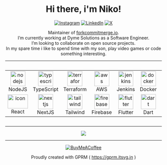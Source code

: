 <div align="center">

# Hi there, i'm Niko!
[![Instagram](https://img.shields.io/badge/Instagram-%23E4405F.svg?logo=Instagram&logoColor=white)](https://instagram.com/nikohoffren) [![LinkedIn](https://img.shields.io/badge/LinkedIn-%230077B5.svg?logo=linkedin&logoColor=white)](https://linkedin.com/in/nikohoffren) [![X](https://img.shields.io/badge/X-%23000000.svg?logo=X&logoColor=white)](https://twitter.com/nikohoffren86)
 
Maintainer of [forkcommitmerge.io](https://forkcommitmerge.io).<br>
I’m currently working at Dyme Solutions as a Software Engineer.<br>
I’m looking to collaborate on open source projects.<br>
In my spare time i like to spend time with my son, play video games or code something interesting.<br>

---

<!--
![CSS3](https://img.shields.io/badge/css3-%231572B6.svg?style=for-the-badge&logo=css3&logoColor=white) ![Dart](https://img.shields.io/badge/dart-%230175C2.svg?style=for-the-badge&logo=dart&logoColor=white) ![HTML5](https://img.shields.io/badge/html5-%23E34F26.svg?style=for-the-badge&logo=html5&logoColor=white) ![JavaScript](https://img.shields.io/badge/javascript-%23323330.svg?style=for-the-badge&logo=javascript&logoColor=%23F7DF1E) ![Markdown](https://img.shields.io/badge/markdown-%23000000.svg?style=for-the-badge&logo=markdown&logoColor=white) ![TypeScript](https://img.shields.io/badge/typescript-%23007ACC.svg?style=for-the-badge&logo=typescript&logoColor=white) ![Ruby](https://img.shields.io/badge/ruby-%23CC342D.svg?style=for-the-badge&logo=ruby&logoColor=white) ![Firebase](https://img.shields.io/badge/firebase-%23039BE5.svg?style=for-the-badge&logo=firebase) ![Google Cloud](https://img.shields.io/badge/Google%20Cloud-%234285F4.svg?style=for-the-badge&logo=google-cloud&logoColor=white) ![Netlify](https://img.shields.io/badge/netlify-%23000000.svg?style=for-the-badge&logo=netlify&logoColor=#00C7B7) ![Flutter](https://img.shields.io/badge/Flutter-%2302569B.svg?style=for-the-badge&logo=Flutter&logoColor=white) ![NPM](https://img.shields.io/badge/NPM-%23000000.svg?style=for-the-badge&logo=npm&logoColor=white) ![NodeJS](https://img.shields.io/badge/node.js-6DA55F?style=for-the-badge&logo=node.js&logoColor=white) ![Next JS](https://img.shields.io/badge/Next-black?style=for-the-badge&logo=next.js&logoColor=white) ![Rails](https://img.shields.io/badge/rails-%23CC0000.svg?style=for-the-badge&logo=ruby-on-rails&logoColor=white) ![React](https://img.shields.io/badge/react-%2320232a.svg?style=for-the-badge&logo=react&logoColor=%2361DAFB) ![ANDROID](https://img.shields.io/badge/android-%2320232a.svg?style=for-the-badge&logo=android&logoColor=%a4c639) ![TailwindCSS](https://img.shields.io/badge/tailwindcss-%2338B2AC.svg?style=for-the-badge&logo=tailwind-css&logoColor=white) ![Webpack](https://img.shields.io/badge/webpack-%238DD6F9.svg?style=for-the-badge&logo=webpack&logoColor=black) ![Apache](https://img.shields.io/badge/apache-%23D42029.svg?style=for-the-badge&logo=apache&logoColor=white) ![MySQL](https://img.shields.io/badge/mysql-%2300f.svg?style=for-the-badge&logo=mysql&logoColor=white) ![SQLite](https://img.shields.io/badge/sqlite-%2307405e.svg?style=for-the-badge&logo=sqlite&logoColor=white) ![MariaDB](https://img.shields.io/badge/MariaDB-003545?style=for-the-badge&logo=mariadb&logoColor=white) 	![Figma](https://img.shields.io/badge/figma-%23F24E1E.svg?style=for-the-badge&logo=figma&logoColor=white) ![Gimp Gnu Image Manipulation Program](https://img.shields.io/badge/Gimp-657D8B?style=for-the-badge&logo=gimp&logoColor=FFFFFF) ![LINUX](https://img.shields.io/badge/Linux-FCC624?style=for-the-badge&logo=linux&logoColor=black) ![ESLint](https://img.shields.io/badge/ESLint-4B3263?style=for-the-badge&logo=eslint&logoColor=white) ![Express.js](https://img.shields.io/badge/express.js-%23404d59.svg?style=for-the-badge&logo=express&logoColor=%2361DAFB) ![Shell Script](https://img.shields.io/badge/shell_script-%23121011.svg?style=for-the-badge&logo=gnu-bash&logoColor=white) ![Java](https://img.shields.io/badge/java-%23ED8B00.svg?style=for-the-badge&logo=java&logoColor=white) ![PHP](https://img.shields.io/badge/php-%23777BB4.svg?style=for-the-badge&logo=php&logoColor=white) ![C#](https://img.shields.io/badge/c%23-%23239120.svg?style=for-the-badge&logo=c-sharp&logoColor=white)
-->

<div style="display: flex; align-items: flex-start; align: center">
<table align="center">
  <tr>
   <td align="center" width="85">
        <img src="https://skillicons.dev/icons?i=nodejs" width="48" height="48" alt="nodejs" />
      <br>NodeJS
    </td>
       <td align="center" width="85">
        <img src="https://skillicons.dev/icons?i=typescript" width="48" height="48" alt="typescript" />
      <br>TypeScript
    </td>
    <td align="center" width="85">
        <img src="https://skillicons.dev/icons?i=terraform" width="48" height="48" alt="terraform" />
      <br>Terraform
    </td>
       <td align="center" width="85">
        <img src="https://skillicons.dev/icons?i=aws" width="48" height="48" alt="aws" />
      <br>AWS
    </td>
        <td align="center" width="85">
        <img src="https://skillicons.dev/icons?i=jenkins" width="48" height="48" alt="jenkins" />
      <br>Jenkins
    </td>
       <td align="center" width="85">
        <img src="https://skillicons.dev/icons?i=docker" width="48" height="48" alt="docker" />
      <br>Docker
    </td>
    <td align="center" width="85">
        <img src="https://skillicons.dev/icons?i=linux" width="48" height="48" alt="linux" />
      <br>Linux
    </td>
     <td align="center" width="85"> 
        <img src="https://user-images.githubusercontent.com/25181517/192108372-f71d70ac-7ae6-4c0d-8395-51d8870c2ef0.png" width="48" height="48" alt="Git" />
      <br>Git
    </td>
 <td align="center" width="85">
        <img src="https://skillicons.dev/icons?i=java" width="48" height="48" alt="java" />
      <br>Java
    </td>
  </tr>
  <tr>
    <td align="center" width="85">
        <img src="https://techstack-generator.vercel.app/react-icon.svg" alt="icon" width="65" height="45" />
      <br>React
    </td>
     <td align="center" width="85">
        <img src="https://skillicons.dev/icons?i=nextjs" width="48" height="48" alt="nextjs" />
      <br>NextJS
    </td>
    <td align="center" width="85">
        <img src="https://skillicons.dev/icons?i=tailwind" width="48" height="48" alt="tailwind" />
      <br>Tailwind
    </td>
      <td align="center" width="85">
        <img src="https://skillicons.dev/icons?i=firebase" width="48" height="48" alt="firebase" />
      <br>Firebase
    </td>
    <td align="center" width="85">
        <img src="https://skillicons.dev/icons?i=flutter" width="48" height="48" alt="flutter" />
      <br>Flutter
    </td>
     <td align="center" width="85">
        <img src="https://skillicons.dev/icons?i=dart" width="48" height="48" alt="dart" />
      <br>Dart
    </td>
  </tr>
</table>
</div>

---

<!-- ![](https://github-readme-stats.vercel.app/api?username=nikohoffren&theme=nightowl&hide_border=false&include_all_commits=false&count_private=false)<br/> -->
<!-- ![](https://github-readme-streak-stats.herokuapp.com/?user=nikohoffren&theme=nightowl&hide_border=false)<br/> -->
<!-- ![](https://github-readme-stats.vercel.app/api/top-langs/?username=nikohoffren&theme=nightowl&hide_border=false&include_all_commits=false&count_private=false&layout=compact) -->
<!-- ![](https://github-profile-trophy.vercel.app/?username=nikohoffren&theme=tokyonight&no-frame=false&no-bg=false&margin-w=4) -->
![](https://github-contributor-stats.vercel.app/api?username=nikohoffren&limit=22&theme=nightowl&combine_all_yearly_contributions=true)

---
<!-- [![](https://visitcount.itsvg.in/api?id=nikohoffren&icon=0&color=0)](https://visitcount.itsvg.in) -->

<!-- <picture> 
     <source media="(prefers-color-scheme: dark)" srcset="https://cal.com/book-with-cal-dark.svg"> 
     <source media="(prefers-color-scheme: light)" srcset="https://cal.com/book-with-cal-light.svg"> 
     <img alt="Contact" src="https://cal.com/book-with-cal-light.svg" height="40"> 
   </picture> -->

[![BuyMeACoffee](https://img.shields.io/badge/Buy%20Me%20a%20Coffee-ffdd00?style=for-the-badge&logo=buy-me-a-coffee&logoColor=black)](https://buymeacoffee.com/nikohoffren)

Proudly created with GPRM ( https://gprm.itsvg.in )

</div>
